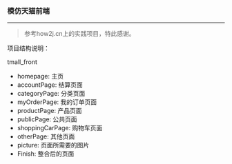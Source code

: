 ### 模仿天猫前端
---
> 参考how2j.cn上的实践项目，特此感谢。

项目结构说明：

tmall_front
- homepage: 主页
- accountPage: 结算页面
- categoryPage: 分类页面
- myOrderPage: 我的订单页面
- productPage: 产品页面
- publicPage: 公共页面
- shoppingCarPage: 购物车页面
- otherPage: 其他页面
- picture: 页面所需要的图片
- Finish: 整合后的页面